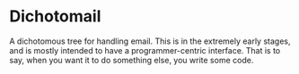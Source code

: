 # Dichotomail

A dichotomous tree for handling email. This is in the extremely early stages, and is mostly intended to have a programmer-centric interface. That is to say, when you want it to do something else, you write some code.
